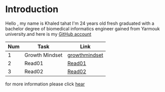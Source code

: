 
# Introduction

Hello , my name is Khaled tahat I'm 24 years old fresh graduated with a bachelor degree of biomedical informatics engineer gained from Yarmouk university.and here is my [GitHub account](KZTahat (github.com))

|Num  | Task            | Link          |
|-|----------------|----------------|
|1| Growth Mindset  |  [growthmindset](https://kztahat.github.io/reading-notes/growthmindset "Growth Mindset")|
|2| Read01 | [Read01](https://kztahat.github.io/reading-notes/Read01LearningMarkdown "Read01")|
|3| Read02 | [Read02](https://kztahat.github.io/reading-notes//Read02RevisionsandtheCloud "Read02") |

for more information please click [hear](https://www.atlassian.com/blog/inside-atlassian/growth-mindset)



